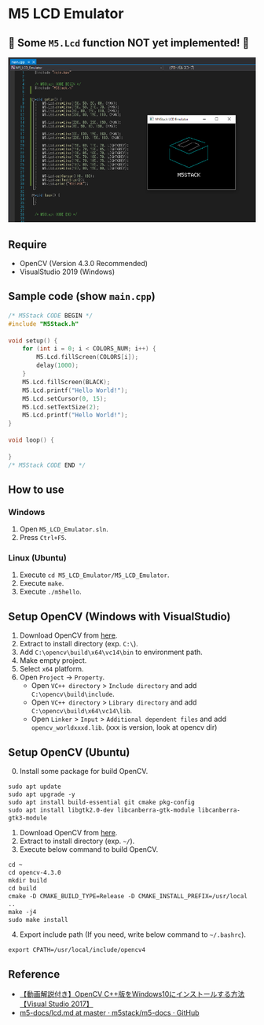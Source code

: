 # M5 LCD Emulator

## 🚧 Some ```M5.Lcd``` function NOT yet implemented! 🚧

![image](https://github.com/takkaO/M5_LCD_Emulator/blob/image/image.PNG?raw=true)

## Require
- OpenCV (Version 4.3.0 Recommended)
- VisualStudio 2019 (Windows)

## Sample code (show ```main.cpp```)
```c++
/* M5Stack CODE BEGIN */
#include "M5Stack.h"

void setup() {
	for (int i = 0; i < COLORS_NUM; i++) {
		M5.Lcd.fillScreen(COLORS[i]);
		delay(1000);
	}
	M5.Lcd.fillScreen(BLACK);
	M5.Lcd.printf("Hello World!");
	M5.Lcd.setCursor(0, 15);
	M5.Lcd.setTextSize(2);
	M5.Lcd.printf("Hello World!");
}

void loop() {
	
}
/* M5Stack CODE END */
```

## How to use
### Windows
1. Open ```M5_LCD_Emulator.sln```.
2. Press ```Ctrl+F5```.

### Linux (Ubuntu)
1. Execute ```cd M5_LCD_Emulator/M5_LCD_Emulator```.
2. Execute  ```make```.
3. Execute ```./m5hello```.


## Setup OpenCV (Windows with VisualStudio)
1. Download OpenCV from [here](https://opencv.org/releases/).
2. Extract to install directory (exp. ```C:\```).
3. Add ```C:\opencv\build\x64\vc14\bin``` to environment path.
4. Make empty project.
5. Select ```x64``` platform.
6. Open ```Project``` -> ```Property```.
    - Open ```VC++ directory``` > ```Include directory``` and add ```C:\opencv\build\include```.
    - Open ```VC++ directory``` > ```Library directory``` and add ```C:\opencv\build\x64\vc14\lib```.
    - Open ```Linker``` > ```Input``` > ```Additional dependent files``` and add ```opencv_worldxxxd.lib```. (xxx is version, look at opencv dir)


## Setup OpenCV (Ubuntu)
0. Install some package for build OpenCV.
```
sudo apt update
sudo apt upgrade -y
sudo apt install build-essential git cmake pkg-config
sudo apt install libgtk2.0-dev libcanberra-gtk-module libcanberra-gtk3-module
```
1. Download OpenCV from [here](https://opencv.org/releases/).
2. Extract to install directory (exp. ```~/```).
3. Execute below command to build OpenCV.
```
cd ~
cd opencv-4.3.0
mkdir build
cd build
cmake -D CMAKE_BUILD_TYPE=Release -D CMAKE_INSTALL_PREFIX=/usr/local ..
make -j4
sudo make install
```
4. Export include path (If you need, write below command to ```~/.bashrc```).
```
export CPATH=/usr/local/include/opencv4
```

## Reference
- [【動画解説付き】OpenCV C++版をWindows10にインストールする方法【Visual Studio 2017】](https://qiita.com/shiyotsuki/items/3d30df275dee67d7c41f)
- [m5-docs/lcd.md at master · m5stack/m5-docs · GitHub](https://github.com/m5stack/m5-docs/blob/master/docs/ja/api/lcd.md)